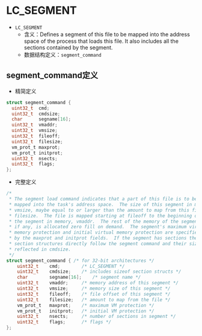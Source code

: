 # LC_SEGMENT

* `LC_SEGMENT`
  * 含义：Defines a segment of this file to be mapped into the address space of the process that loads this file. It also includes all the sections contained by the segment.
  * 数据结构定义：`segment_command`

## segment_command定义

* 精简定义

```c
struct segment_command {
  uint32_t  cmd;
  uint32_t  cmdsize;
  char      segname[16];
  uint32_t  vmaddr;
  uint32_t  vmsize;
  uint32_t  fileoff;
  uint32_t  filesize;
  vm_prot_t maxprot;
  vm_prot_t initprot;
  uint32_t  nsects;
  uint32_t  flags;
};
```

* 完整定义

```c
/*
 * The segment load command indicates that a part of this file is to be
 * mapped into the task's address space.  The size of this segment in memory,
 * vmsize, maybe equal to or larger than the amount to map from this file,
 * filesize.  The file is mapped starting at fileoff to the beginning of
 * the segment in memory, vmaddr.  The rest of the memory of the segment,
 * if any, is allocated zero fill on demand.  The segment's maximum virtual
 * memory protection and initial virtual memory protection are specified
 * by the maxprot and initprot fields.  If the segment has sections then the
 * section structures directly follow the segment command and their size is
 * reflected in cmdsize.
 */
struct segment_command { /* for 32-bit architectures */
	uint32_t	cmd;		/* LC_SEGMENT */
	uint32_t	cmdsize;	/* includes sizeof section structs */
	char		segname[16];	/* segment name */
	uint32_t	vmaddr;		/* memory address of this segment */
	uint32_t	vmsize;		/* memory size of this segment */
	uint32_t	fileoff;	/* file offset of this segment */
	uint32_t	filesize;	/* amount to map from the file */
	vm_prot_t	maxprot;	/* maximum VM protection */
	vm_prot_t	initprot;	/* initial VM protection */
	uint32_t	nsects;		/* number of sections in segment */
	uint32_t	flags;		/* flags */
};
```
